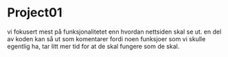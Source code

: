 # Project01
vi fokusert mest på funksjonalitetet enn hvordan nettsiden skal se ut.
en del av koden kan så ut som komentarer fordi noen funksjoer som vi skulle egentlig ha, tar litt mer tid for at de skal fungere som de skal.